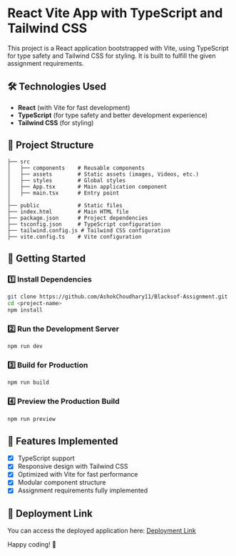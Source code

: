 # React Vite App with TypeScript and Tailwind CSS

This project is a React application bootstrapped with Vite, using TypeScript for type safety and Tailwind CSS for styling. It is built to fulfill the given assignment requirements.

## 🛠️ Technologies Used
- **React** (with Vite for fast development)
- **TypeScript** (for type safety and better development experience)
- **Tailwind CSS** (for styling)

## 📂 Project Structure
```
├── src
│   ├── components    # Reusable components
│   ├── assets        # Static assets (images, Videos, etc.)
│   ├── styles        # Global styles
│   ├── App.tsx       # Main application component
│   ├── main.tsx      # Entry point
│
├── public            # Static files
├── index.html        # Main HTML file
├── package.json      # Project dependencies
├── tsconfig.json     # TypeScript configuration
├── tailwind.config.js # Tailwind CSS configuration
├── vite.config.ts    # Vite configuration
```

## 🚀 Getting Started
### 1️⃣ Install Dependencies
```sh
git clone https://github.com/AshokChoudhary11/Blacksof-Assignment.git
cd <project-name>
npm install
```

### 2️⃣ Run the Development Server
```sh
npm run dev
```

### 3️⃣ Build for Production
```sh
npm run build
```

### 4️⃣ Preview the Production Build
```sh
npm run preview
```

## 📌 Features Implemented
- [x] TypeScript support
- [x] Responsive design with Tailwind CSS
- [x] Optimized with Vite for fast performance
- [x] Modular component structure
- [x] Assignment requirements fully implemented

## 🚀 Deployment Link
You can access the deployed application here:
[Deployment Link]()


Happy coding! 🚀

